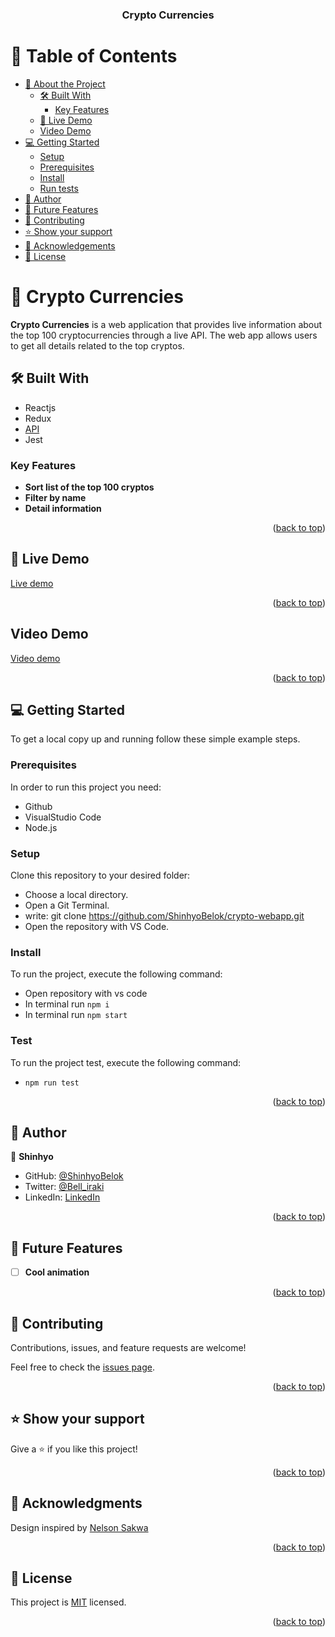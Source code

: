 <a name="readme-top"></a>

<div align="center">

  <h3><b>Crypto Currencies</b></h3>

</div>

<!-- TABLE OF CONTENTS -->

# 📗 Table of Contents

- [📖 About the Project](#about-project)
  - [🛠 Built With](#built-with)
    - [Key Features](#key-features)
  - [🚀 Live Demo](#live-demo)
  - [Video Demo](#video-demo)
- [💻 Getting Started](#getting-started)
  - [Setup](#setup)
  - [Prerequisites](#prerequisites)
  - [Install](#install)
  - [Run tests](#run-tests)
- [👥 Author](#authors)
- [🔭 Future Features](#future-features)
- [🤝 Contributing](#contributing)
- [⭐️ Show your support](#support)
- [🙏 Acknowledgements](#acknowledgements)
- [📝 License](#license)

<!-- PROJECT DESCRIPTION -->

# 📖 Crypto Currencies <a name="about-project"></a>

**Crypto Currencies** is a web application that provides live information about the top 100 cryptocurrencies through a live API. The web app allows users to get all details related to the top cryptos.

## 🛠 Built With <a name="built-with"></a>

- Reactjs
- Redux
- [API](https://api.coincap.io/v2/assets)
- Jest

<!-- Features -->

### Key Features <a name="key-features"></a>

- **Sort list of the top 100 cryptos**
- **Filter by name**
- **Detail information**

<p align="right">(<a href="#readme-top">back to top</a>)</p>

<!-- LIVE DEMO -->

## 🚀 Live Demo <a name="live-demo"></a>

[Live demo](https://crypto-currencies-shinhyobelok.netlify.app/)

<p align="right">(<a href="#readme-top">back to top</a>)</p>

<!-- video DEMO -->

## Video Demo <a name="video-demo"></a>

[Video demo](https://drive.google.com/file/d/1HyTuYGF17_-O-13N-I_jiolZI58d2CDt/view?usp=sharing)

<p align="right">(<a href="#readme-top">back to top</a>)</p>

<!-- GETTING STARTED -->

## 💻 Getting Started <a name="getting-started"></a>

To get a local copy up and running follow these simple example steps.

### Prerequisites

In order to run this project you need:

- Github
- VisualStudio Code
- Node.js

### Setup

Clone this repository to your desired folder:

- Choose a local directory.
- Open a Git Terminal.
- write: git clone https://github.com/ShinhyoBelok/crypto-webapp.git
- Open the repository with VS Code.

### Install

To run the project, execute the following command:

- Open repository with vs code
- In terminal run `npm i`
- In terminal run `npm start`

### Test

To run the project test, execute the following command:

- `npm run test`

<p align="right">(<a href="#readme-top">back to top</a>)</p>

<!-- AUTHORS -->

## 👥 Author <a name="authors"></a>

👤 **Shinhyo**

- GitHub: [@ShinhyoBelok](https://github.com/ShinhyoBelok)
- Twitter: [@Bell_iraki](https://twitter.com/Bell_iraki)
- LinkedIn: [LinkedIn](https://www.linkedin.com/in/shinhyo-belliard-okazaki-807a38249/)

<p align="right">(<a href="#readme-top">back to top</a>)</p>

<!-- FUTURE FEATURES -->

## 🔭 Future Features <a name="future-features"></a>

- [ ] **Cool animation**

<p align="right">(<a href="#readme-top">back to top</a>)</p>

<!-- CONTRIBUTING -->

## 🤝 Contributing <a name="contributing"></a>

Contributions, issues, and feature requests are welcome!

Feel free to check the [issues page](https://github.com/ShinhyoBelok/crypto-webapp/issues).

<p align="right">(<a href="#readme-top">back to top</a>)</p>

<!-- SUPPORT -->

## ⭐️ Show your support <a name="support"></a>

Give a ⭐️ if you like this project!

<p align="right">(<a href="#readme-top">back to top</a>)</p>

<!-- ACKNOWLEDGEMENTS -->

## 🙏 Acknowledgments <a name="acknowledgements"></a>

Design inspired by [Nelson Sakwa](https://www.behance.net/sakwadesignstudio)

<p align="right">(<a href="#readme-top">back to top</a>)</p>

<!-- LICENSE -->

## 📝 License <a name="license"></a>

This project is [MIT](./LICENSE) licensed.

<p align="right">(<a href="#readme-top">back to top</a>)</p>
